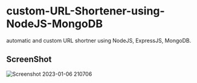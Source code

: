 # custom-URL-Shortener-using-NodeJS-MongoDB
automatic and custom URL shortner using NodeJS, ExpressJS, MongoDB.
## ScreenShot
![Screenshot 2023-01-06 210706](https://user-images.githubusercontent.com/51126350/211043202-8d33c53f-f3e9-471f-8e69-abbe34b58448.png)
